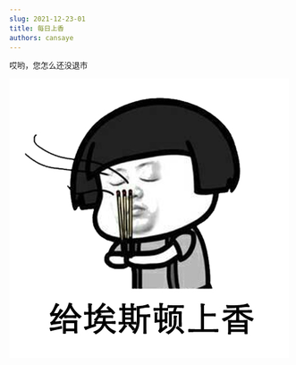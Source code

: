 ```yaml
---
slug: 2021-12-23-01
title: 每日上香
authors: cansaye
---
```


哎哟，您怎么还没退市

<!--truncate-->

![IMAGE](../aisidun.jpg)
